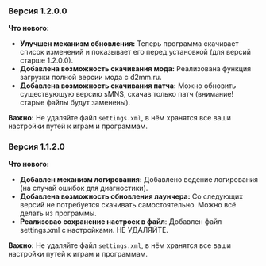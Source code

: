 
### Версия 1.2.0.0

**Что нового:**

*   **Улучшен механизм обновления:** Теперь программа скачивает список изменений и показывает его перед установкой (для версий старше 1.2.0.0).
*   **Добавлена возможность скачивания мода:** Реализована функция загрузки полной версии мода с d2mm.ru.
*   **Добавлена возможность скачивания патча:** Можно обновить существующую версию sMNS, скачав только патч (внимание! старые файлы будут заменены).

**Важно:** Не удаляйте файл `settings.xml`, в нём хранятся все ваши настройки путей к играм и программам.




### Версия 1.1.2.0

**Что нового:**

* **Добавлен механизм логирования:** Добавлено ведение логирования (на случай ошибок для диагностики).
* **Добавлена возможность обновления лаунчера:** Со следующих версий не потребуется скачивать самостоятельно. Можно всё делать из программы. 
* **Реализовао сохранение настроек в файл**: Добавлен файл settings.xml с настройками. НЕ УДАЛЯЙТЕ.

**Важно:** Не удаляйте файл `settings.xml`, в нём хранятся все ваши настройки путей к играм и программам.

